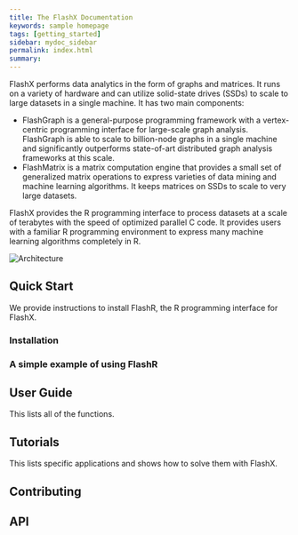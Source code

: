 ```yaml
---
title: The FlashX Documentation
keywords: sample homepage
tags: [getting_started]
sidebar: mydoc_sidebar
permalink: index.html
summary:
---
```


FlashX performs data analytics in the form of graphs and matrices. It runs
on a variety of hardware and can utilize solid-state drives (SSDs) to scale
to large datasets in a single machine. It has two main components:

* FlashGraph is a general-purpose programming framework with a vertex-centric
programming interface for large-scale graph analysis. FlashGraph is able to
scale to billion-node graphs in a single machine and significantly outperforms
state-of-art distributed graph analysis frameworks at this scale.
* FlashMatrix is a matrix computation engine that provides a small set of
generalized matrix operations to express varieties of data mining and machine
learning algorithms. It keeps matrices on SSDs to scale to very large datasets.

FlashX provides the R programming interface to process datasets at a scale of
terabytes with the speed of optimized parallel C code. It provides
users with a familiar R programming environment to express many machine learning
algorithms completely in R.

![Architecture](http://www.cs.jhu.edu/~zhengda/FlashGraph/arch.png)

## Quick Start

We provide instructions to install FlashR, the R programming interface
for FlashX.

### Installation

### A simple example of using FlashR

## User Guide

This lists all of the functions.

## Tutorials

This lists specific applications and shows how to solve them with FlashX.

## Contributing

## API
